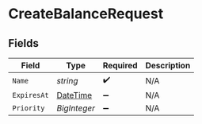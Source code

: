 # CreateBalanceRequest


## Fields

| Field                                                                                 | Type                                                                                  | Required                                                                              | Description                                                                           |
| ------------------------------------------------------------------------------------- | ------------------------------------------------------------------------------------- | ------------------------------------------------------------------------------------- | ------------------------------------------------------------------------------------- |
| `Name`                                                                                | *string*                                                                              | :heavy_check_mark:                                                                    | N/A                                                                                   |
| `ExpiresAt`                                                                           | [DateTime](https://learn.microsoft.com/en-us/dotnet/api/system.datetime?view=net-5.0) | :heavy_minus_sign:                                                                    | N/A                                                                                   |
| `Priority`                                                                            | *BigInteger*                                                                          | :heavy_minus_sign:                                                                    | N/A                                                                                   |